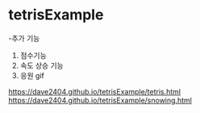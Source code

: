 # tetrisExample
-추가 기능
1. 점수기능
2. 속도 상승 기능
3. 응원 gif


https://dave2404.github.io/tetrisExample/tetris.html
https://dave2404.github.io/tetrisExample/snowing.html
